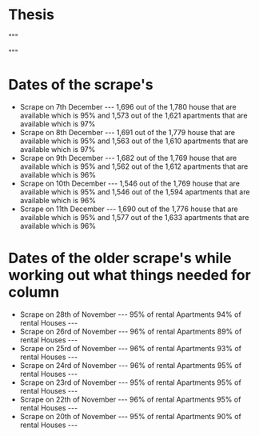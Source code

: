 # Thesis
""" <br />


"""<br />
<h1>Dates of the  scrape's </h1>
<ul>
<li>Scrape on 7th December --- 1,696 out of the 1,780 house that are available which is  95% and  1,573 out of the 1,621 apartments that are available which is  97%  </li>
<li>Scrape on 8th December --- 1,691 out of the 1,779  house that are available which is  95% and  1,563 out of the 1,610 apartments that are available which is  97%  </li>
<li>Scrape on 9th December --- 1,682 out of the 1,769  house that are available which is  95% and  1,562 out of the 1,612 apartments that are available which is  96%  </li>
<li>Scrape on 10th December --- 1,546 out of the 1,769  house that are available which is  95% and  1,546 out of the 1,594 apartments that are available which is  96%  </li>
<li>Scrape on 11th December --- 1,690 out of the 1,776  house that are available which is  95% and  1,577 out of the 1,633 apartments that are available which is  96%  </li>
</ul>
<h1>Dates of the older scrape's while working out what things needed for column </h1>
<ul>
<li>Scrape on 28th of November   --- 95% of rental Apartments 94% of rental Houses --- </li>
<li>Scrape on 26rd of November   --- 96% of rental Apartments 89% of rental Houses --- </li>
<li>Scrape on 25rd of November   --- 96% of rental Apartments 93% of rental Houses --- </li>
<li>Scrape on 24rd of November   --- 96% of rental Apartments 95% of rental Houses --- </li>
<li>Scrape on 23rd of November   --- 95% of rental Apartments 95% of rental Houses --- </li>
<li>Scrape on 22th of November   --- 96% of rental Apartments 95% of rental Houses --- </li>
<li>Scrape on 20th of November   --- 95% of rental Apartments 90% of rental Houses --- </li>

</ul>